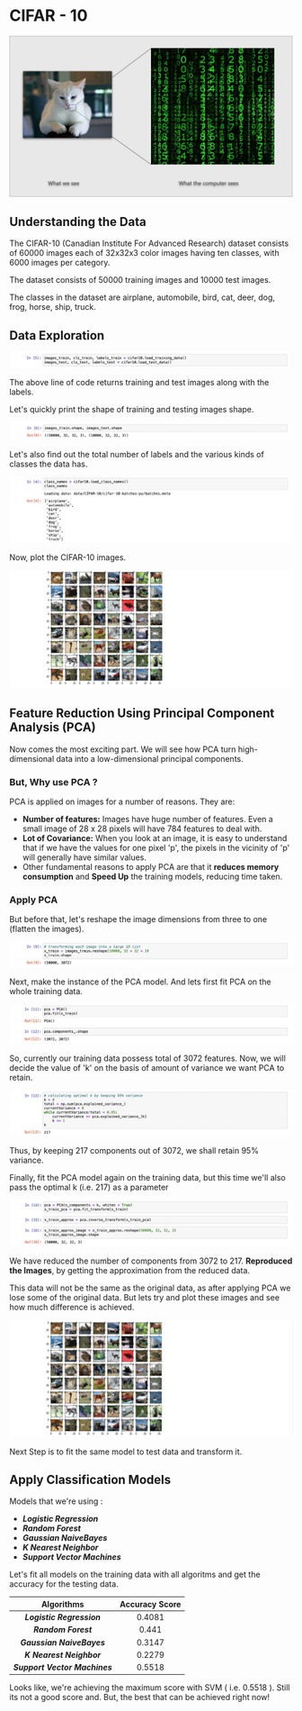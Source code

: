 # CIFAR - 10
![intro](https://github.com/savss624/Readme-Images/blob/main/CIFAR%20-%2010/intro.jpeg)

## Understanding the Data
The CIFAR-10 (Canadian Institute For Advanced Research) dataset consists of 60000 images each of 32x32x3 color images having ten classes, with 6000 images per category.

The dataset consists of 50000 training images and 10000 test images.

The classes in the dataset are airplane, automobile, bird, cat, deer, dog, frog, horse, ship, truck.

## Data Exploration
![DE0](https://github.com/savss624/Readme-Images/blob/main/CIFAR%20-%2010/load%20data.png)

The above line of code returns training and test images along with the labels.

Let's quickly print the shape of training and testing images shape.

![DE1](https://github.com/savss624/Readme-Images/blob/main/CIFAR%20-%2010/data%20shape.png)

Let's also find out the total number of labels and the various kinds of classes the data has.

![DE2](https://github.com/savss624/Readme-Images/blob/main/CIFAR%20-%2010/class%20names.png)

Now, plot the CIFAR-10 images.

![DE3](https://github.com/savss624/Readme-Images/blob/main/CIFAR%20-%2010/images.png)

## Feature Reduction Using Principal Component Analysis (PCA)
Now comes the most exciting part. We will see how PCA turn high-dimensional data into a low-dimensional principal components.

### But, Why use PCA ?
PCA is applied on images for a number of reasons. They are:
* **Number of features:** Images have huge number of features. Even a small image of 28 x 28 pixels will have 784 features to deal with.
* **Lot of Covariance:** When you look at an image, it is easy to understand that if we have the values for one pixel 'p', the pixels in the vicinity of 'p' will generally have similar values.
* Other fundamental reasons to apply PCA are that it **reduces memory consumption** and **Speed Up** the training models, reducing time taken.

### Apply PCA
But before that, let's reshape the image dimensions from three to one (flatten the images).

![reshaping](https://github.com/savss624/Readme-Images/blob/main/CIFAR%20-%2010/data%20flattening.png)

Next, make the instance of the PCA model. And lets first fit PCA on the whole training data.

![pca fit](https://github.com/savss624/Readme-Images/blob/main/CIFAR%20-%2010/pca%20fit1.png)

So, currently our training data possess total of 3072 features.
Now, we will decide the value of 'k' on the basis of amount of variance we want PCA to retain.

![optimal k](https://github.com/savss624/Readme-Images/blob/main/CIFAR%20-%2010/optimal%20k.png)

Thus, by keeping 217 components out of 3072, we shall retain 95% variance.

Finally, fit the PCA model again on the training data, but this time we'll also pass the optimal k (i.e. 217) as a parameter

![pca fit](https://github.com/savss624/Readme-Images/blob/main/CIFAR%20-%2010/pca%20fit2.png)

We have reduced the number of components from 3072 to 217. **Reproduced the Images**, by getting the approximation from the reduced data.

This data will not be the same as the original data, as after applying PCA we lose some of the original data. But lets try and plot these images and see how much difference is achieved.

![images after pca](https://github.com/savss624/Readme-Images/blob/main/CIFAR%20-%2010/images%20after%20pca.png)

Next Step is to fit the same model to test data and transform it.

## Apply Classification Models

Models that we're using :
* ***Logistic Regression***
* ***Random Forest***
* ***Gaussian NaiveBayes***
* ***K Nearest Neighbor***
* ***Support Vector Machines***

Let's fit all models on the training data with all algoritms and get the accuracy for the testing data.

| Algorithms | Accuracy Score  |
| :-----: | :-: |
| ***Logistic Regression*** | 0.4081 |
| ***Random Forest*** | 0.441 |
| ***Gaussian NaiveBayes*** | 0.3147 |
| ***K Nearest Neighbor*** | 0.2279 |
| ***Support Vector Machines*** | 0.5518 |

Looks like, we're achieving the maximum score with SVM ( i.e. 0.5518 ). Still its not a good score and. But, the best that can be achieved right now! 
